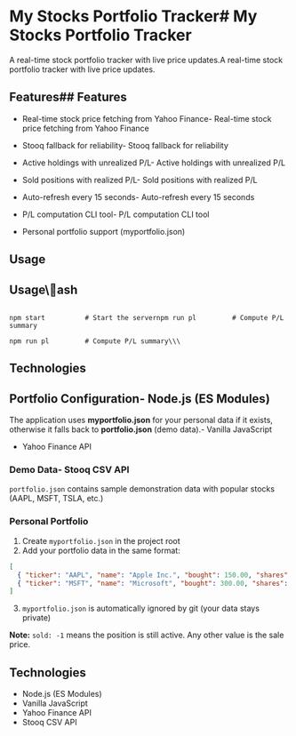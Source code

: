 ﻿# My Stocks Portfolio Tracker# My Stocks Portfolio Tracker



A real-time stock portfolio tracker with live price updates.A real-time stock portfolio tracker with live price updates.



## Features## Features

- Real-time stock price fetching from Yahoo Finance- Real-time stock price fetching from Yahoo Finance

- Stooq fallback for reliability- Stooq fallback for reliability

- Active holdings with unrealized P/L- Active holdings with unrealized P/L

- Sold positions with realized P/L- Sold positions with realized P/L

- Auto-refresh every 15 seconds- Auto-refresh every 15 seconds

- P/L computation CLI tool- P/L computation CLI tool

- Personal portfolio support (myportfolio.json)

## Usage

## Usage\\\ash

```bashnpm start          # Start the server

npm start          # Start the servernpm run pl         # Compute P/L summary

npm run pl         # Compute P/L summary\\\

```

## Technologies

## Portfolio Configuration- Node.js (ES Modules)

The application uses **myportfolio.json** for your personal data if it exists, otherwise it falls back to **portfolio.json** (demo data).- Vanilla JavaScript

- Yahoo Finance API

### Demo Data- Stooq CSV API

`portfolio.json` contains sample demonstration data with popular stocks (AAPL, MSFT, TSLA, etc.)

### Personal Portfolio
1. Create `myportfolio.json` in the project root
2. Add your portfolio data in the same format:
```json
[
  { "ticker": "AAPL", "name": "Apple Inc.", "bought": 150.00, "shares": 10, "sold": -1},
  { "ticker": "MSFT", "name": "Microsoft", "bought": 300.00, "shares": 5, "sold": -1}
]
```
3. `myportfolio.json` is automatically ignored by git (your data stays private)

**Note:** `sold: -1` means the position is still active. Any other value is the sale price.

## Technologies
- Node.js (ES Modules)
- Vanilla JavaScript
- Yahoo Finance API
- Stooq CSV API

